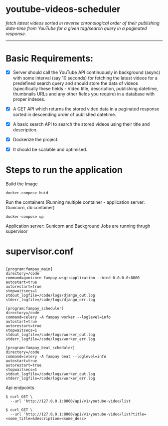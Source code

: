 # youtube-videos-scheduler

_fetch latest videos sorted in reverse chronological order of their publishing date-time from YouTube for a given tag/search query in a paginated response._
___
# Basic Requirements:

- [x] Server should call the YouTube API continuously in background (async) with some interval (say 10 seconds) for fetching the latest videos for a predefined search query and should store the data of videos (specifically these fields - Video title, description, publishing datetime, thumbnails URLs and any other fields you require) in a database with proper indexes.
- [x] A GET API which returns the stored video data in a paginated response sorted in descending order of published datetime.
- [x] A basic search API to search the stored videos using their title and description.
- [x] Dockerize the project.
- [x] It should be scalable and optimised.

  
# Steps to run the application
Build the Image
```
docker-compose buid
```
Run the containers (Running multiple container - application server: Gunicorn, db container)
```
docker-compose up
```
Application server: Gunicorn and Background Jobs are running thrugh supervisor
# supervisor.conf

```

[program:fampay_main]
directory=/code
command=gunicorn fampay.wsgi:application --bind 0.0.0.0:8000
autostart=true
autorestart=true
stopwaitsecs=1
stdout_logfile=/code/logs/django_out.log
stderr_logfile=/code/logs/django_err.log

[program:fampay_scheduler]
directory=/code
command=celery -A fampay worker --loglevel=info
autostart=true
autorestart=true
stopwaitsecs=1
stdout_logfile=/code/logs/worker_out.log
stderr_logfile=/code/logs/worker_err.log

[program:fampay_beat_scheduler]
directory=/code
command=celery -A fampay beat --loglevel=info
autostart=true
autorestart=true
stopwaitsecs=1
stdout_logfile=/code/logs/worker_out.log
stderr_logfile=/code/logs/worker_err.log
```
Api endpoints
```
$ curl GET \
  --url 'http://127.0.0.1:8000/api/v1/youtube-video/list

$ curl GET \
  --url 'http://127.0.0.1:8000/api/v1/youtube-video/list?title=<some_title>&description=<some_desc>

```

   
